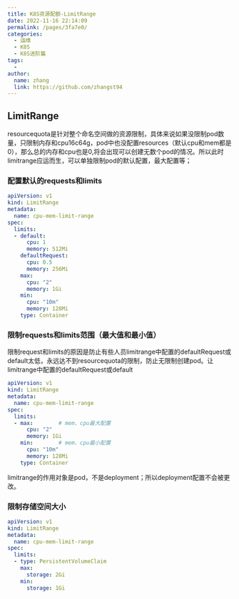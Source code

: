 ```yaml
---
title: K8S资源配额-LimitRange
date: 2022-11-16 22:14:09
permalink: /pages/3fa7e0/
categories:
  - 运维
  - K8S
  - K8S进阶篇
tags:
  - 
author: 
  name: zhang
  link: https://github.com/zhangst94
---
```

## LimitRange

resourcequota是针对整个命名空间做的资源限制，具体来说如果没限制pod数量，只限制内存和cpu16c64g，pod中也没配置resources（默认cpu和mem都是0），那么总的内存和cpu也是0,将会出现可以创建无数个pod的情况。所以此时limitrange应运而生，可以单独限制pod的默认配置，最大配置等；

### 配置默认的requests和limits

```yaml
apiVersion: v1
kind: LimitRange
metadata:
  name: cpu-mem-limit-range
spec:
  limits:
  - default:
      cpu: 1
      memory: 512Mi
    defaultRequest:
      cpu: 0.5
      memory: 256Mi
    max:
      cpu: "2"
      memory: 1Gi
    min:
      cpu: "10m"
      memory: 128Mi
    type: Container
```

### 限制requests和limits范围（最大值和最小值）

限制request和limits的原因是防止有些人员limitrange中配置的defaultRequest或default太低，永远达不到resourcequota的限制，防止无限制创建pod。让limitrange中配置的defaultRequest或default
```yaml
apiVersion: v1
kind: LimitRange
metadata:
  name: cpu-mem-limit-range
spec:
  limits:
  - max:        # mem、cpu最大配置
      cpu: "2"
      memory: 1Gi
    min:        # mem、cpu最小配置
      cpu: "10m"
      memory: 128Mi
    type: Container
```

limitrange的作用对象是pod，不是deployment；所以deployment配置不会被更改。

### 限制存储空间大小

```yaml
apiVersion: v1
kind: LimitRange
metadata:
  name: cpu-mem-limit-range
spec:
  limits:
  - type: PersistentVolumeClaim
    max:
      storage: 2Gi
    min:
      storage: 1Gi
```

